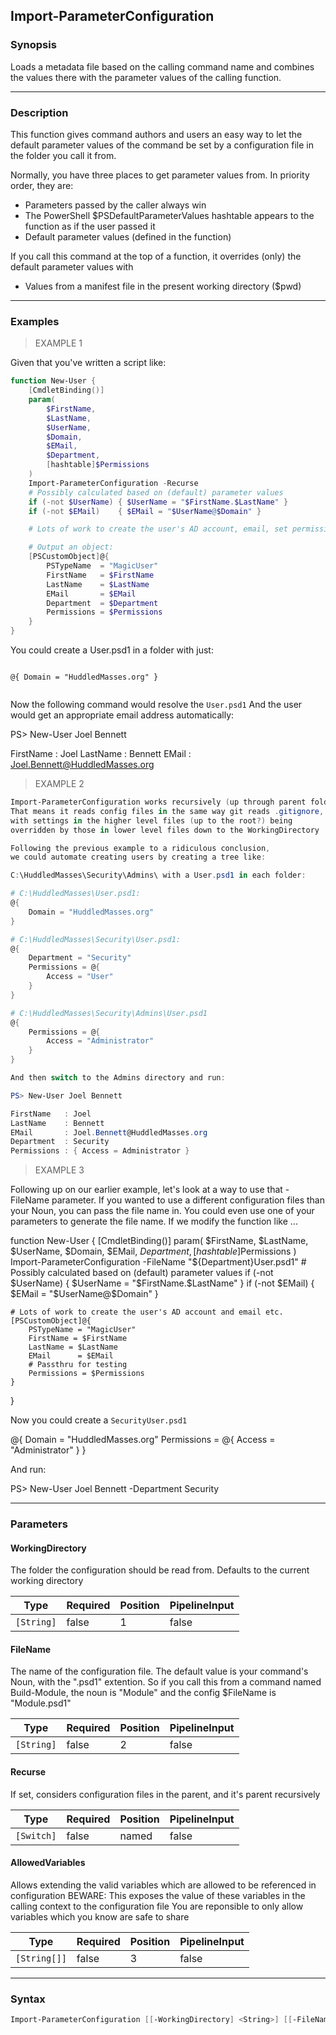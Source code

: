 Import-ParameterConfiguration
-----------------------------

### Synopsis
Loads a metadata file based on the calling command name and combines the values there with the parameter values of the calling function.

---

### Description

This function gives command authors and users an easy way to let the default parameter values of the command be set by a configuration file in the folder you call it from.

Normally, you have three places to get parameter values from. In priority order, they are:
- Parameters passed by the caller always win
- The PowerShell $PSDefaultParameterValues hashtable appears to the function as if the user passed it
- Default parameter values (defined in the function)

If you call this command at the top of a function, it overrides (only) the default parameter values with

- Values from a manifest file in the present working directory ($pwd)

---

### Examples
> EXAMPLE 1

Given that you've written a script like:

```powershell
function New-User {
    [CmdletBinding()]
    param(
        $FirstName,
        $LastName,
        $UserName,
        $Domain,
        $EMail,
        $Department,
        [hashtable]$Permissions
    )
    Import-ParameterConfiguration -Recurse
    # Possibly calculated based on (default) parameter values
    if (-not $UserName) { $UserName = "$FirstName.$LastName" }
    if (-not $EMail)    { $EMail = "$UserName@$Domain" }

    # Lots of work to create the user's AD account, email, set permissions etc.

    # Output an object:
    [PSCustomObject]@{
        PSTypeName  = "MagicUser"
        FirstName   = $FirstName
        LastName    = $LastName
        EMail       = $EMail
        Department  = $Department
        Permissions = $Permissions
    }
}

```

You could create a User.psd1 in a folder with just:

```

@{ Domain = "HuddledMasses.org" }


```

Now the following command would resolve the `User.psd1`
And the user would get an appropriate email address automatically:

PS> New-User Joel Bennett

FirstName   : Joel
LastName    : Bennett
EMail       : Joel.Bennett@HuddledMasses.org

> EXAMPLE 2

```PowerShell
Import-ParameterConfiguration works recursively (up through parent folders)
That means it reads config files in the same way git reads .gitignore,
with settings in the higher level files (up to the root?) being
overridden by those in lower level files down to the WorkingDirectory

Following the previous example to a ridiculous conclusion,
we could automate creating users by creating a tree like:

C:\HuddledMasses\Security\Admins\ with a User.psd1 in each folder:

# C:\HuddledMasses\User.psd1:
@{
    Domain = "HuddledMasses.org"
}

# C:\HuddledMasses\Security\User.psd1:
@{
    Department = "Security"
    Permissions = @{
        Access = "User"
    }
}

# C:\HuddledMasses\Security\Admins\User.psd1
@{
    Permissions = @{
        Access = "Administrator"
    }
}

And then switch to the Admins directory and run:

PS> New-User Joel Bennett

FirstName   : Joel
LastName    : Bennett
EMail       : Joel.Bennett@HuddledMasses.org
Department  : Security
Permissions : { Access = Administrator }
```
> EXAMPLE 3

Following up on our earlier example, let's look at a way to use that -FileName parameter.
If you wanted to use a different configuration files than your Noun, you can pass the file name in.
You could even use one of your parameters to generate the file name. If we modify the function like ...

function New-User {
    [CmdletBinding()]
    param(
        $FirstName,
        $LastName,
        $UserName,
        $Domain,
        $EMail,
        $Department,
        [hashtable]$Permissions
    )
    Import-ParameterConfiguration -FileName "${Department}User.psd1"
    # Possibly calculated based on (default) parameter values
    if (-not $UserName) { $UserName = "$FirstName.$LastName" }
    if (-not $EMail)    { $EMail = "$UserName@$Domain" }

    # Lots of work to create the user's AD account and email etc.
    [PSCustomObject]@{
        PSTypeName = "MagicUser"
        FirstName = $FirstName
        LastName = $LastName
        EMail      = $EMail
        # Passthru for testing
        Permissions = $Permissions
    }
}

Now you could create a `SecurityUser.psd1`

@{
    Domain = "HuddledMasses.org"
    Permissions = @{
        Access = "Administrator"
    }
}

And run:

PS> New-User Joel Bennett -Department Security

---

### Parameters
#### **WorkingDirectory**
The folder the configuration should be read from. Defaults to the current working directory

|Type      |Required|Position|PipelineInput|
|----------|--------|--------|-------------|
|`[String]`|false   |1       |false        |

#### **FileName**
The name of the configuration file.
The default value is your command's Noun, with the ".psd1" extention.
So if you call this from a command named Build-Module, the noun is "Module" and the config $FileName is "Module.psd1"

|Type      |Required|Position|PipelineInput|
|----------|--------|--------|-------------|
|`[String]`|false   |2       |false        |

#### **Recurse**
If set, considers configuration files in the parent, and it's parent recursively

|Type      |Required|Position|PipelineInput|
|----------|--------|--------|-------------|
|`[Switch]`|false   |named   |false        |

#### **AllowedVariables**
Allows extending the valid variables which are allowed to be referenced in configuration
BEWARE: This exposes the value of these variables in the calling context to the configuration file
You are reponsible to only allow variables which you know are safe to share

|Type        |Required|Position|PipelineInput|
|------------|--------|--------|-------------|
|`[String[]]`|false   |3       |false        |

---

### Syntax
```PowerShell
Import-ParameterConfiguration [[-WorkingDirectory] <String>] [[-FileName] <String>] [-Recurse] [[-AllowedVariables] <String[]>] [<CommonParameters>]
```
